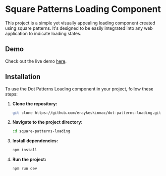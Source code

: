 # Square Patterns Loading Component

This project is a simple yet visually appealing loading component created using square patterns. It's designed to be easily integrated into any web application to indicate loading states.

## Demo

Check out the live demo [here](https://your-live-demo-link.com).

## Installation

To use the Dot Patterns Loading component in your project, follow these steps:

1. **Clone the repository:**

    ```sh
    git clone https://github.com/eraykeskinmac/dot-patterns-loading.git
    ```

2. **Navigate to the project directory:**

    ```sh
    cd square-patterns-loading
    ```

3. **Install dependencies:**

    ```sh
    npm install
    ```

4. **Run the project:**

    ```sh
    npm run dev
    ```
